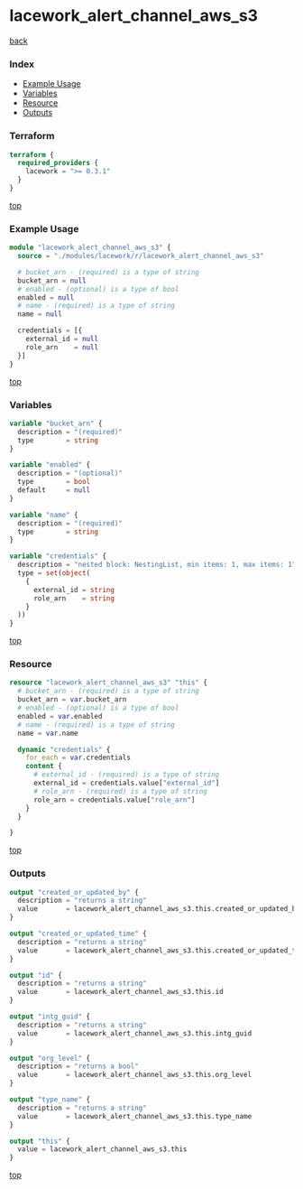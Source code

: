 # lacework_alert_channel_aws_s3

[back](../lacework.md)

### Index

- [Example Usage](#example-usage)
- [Variables](#variables)
- [Resource](#resource)
- [Outputs](#outputs)

### Terraform

```terraform
terraform {
  required_providers {
    lacework = ">= 0.3.1"
  }
}
```

[top](#index)

### Example Usage

```terraform
module "lacework_alert_channel_aws_s3" {
  source = "./modules/lacework/r/lacework_alert_channel_aws_s3"

  # bucket_arn - (required) is a type of string
  bucket_arn = null
  # enabled - (optional) is a type of bool
  enabled = null
  # name - (required) is a type of string
  name = null

  credentials = [{
    external_id = null
    role_arn    = null
  }]
}
```

[top](#index)

### Variables

```terraform
variable "bucket_arn" {
  description = "(required)"
  type        = string
}

variable "enabled" {
  description = "(optional)"
  type        = bool
  default     = null
}

variable "name" {
  description = "(required)"
  type        = string
}

variable "credentials" {
  description = "nested block: NestingList, min items: 1, max items: 1"
  type = set(object(
    {
      external_id = string
      role_arn    = string
    }
  ))
}
```

[top](#index)

### Resource

```terraform
resource "lacework_alert_channel_aws_s3" "this" {
  # bucket_arn - (required) is a type of string
  bucket_arn = var.bucket_arn
  # enabled - (optional) is a type of bool
  enabled = var.enabled
  # name - (required) is a type of string
  name = var.name

  dynamic "credentials" {
    for_each = var.credentials
    content {
      # external_id - (required) is a type of string
      external_id = credentials.value["external_id"]
      # role_arn - (required) is a type of string
      role_arn = credentials.value["role_arn"]
    }
  }

}
```

[top](#index)

### Outputs

```terraform
output "created_or_updated_by" {
  description = "returns a string"
  value       = lacework_alert_channel_aws_s3.this.created_or_updated_by
}

output "created_or_updated_time" {
  description = "returns a string"
  value       = lacework_alert_channel_aws_s3.this.created_or_updated_time
}

output "id" {
  description = "returns a string"
  value       = lacework_alert_channel_aws_s3.this.id
}

output "intg_guid" {
  description = "returns a string"
  value       = lacework_alert_channel_aws_s3.this.intg_guid
}

output "org_level" {
  description = "returns a bool"
  value       = lacework_alert_channel_aws_s3.this.org_level
}

output "type_name" {
  description = "returns a string"
  value       = lacework_alert_channel_aws_s3.this.type_name
}

output "this" {
  value = lacework_alert_channel_aws_s3.this
}
```

[top](#index)